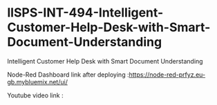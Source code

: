 # llSPS-INT-494-Intelligent-Customer-Help-Desk-with-Smart-Document-Understanding
Intelligent Customer Help Desk with Smart Document Understanding


Node-Red Dashboard link after deploying :https://node-red-prfyz.eu-gb.mybluemix.net/ui/

Youtube video link : 
